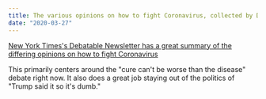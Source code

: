 ```yaml
---
title: The various opinions on how to fight Coronavirus, collected by Debatable
date: "2020-03-27"
---
```


[New York Times's Debatable Newsletter has a great summary of the differing opinions on how to fight Coronavirus](https://www.nytimes.com/2020/03/24/opinion/coronavirus-economy-social-distancing.html)

This primarily centers around the "cure can't be worse than the disease" debate right now. It also does a great job staying out of the politics of "Trump said it so it's dumb."